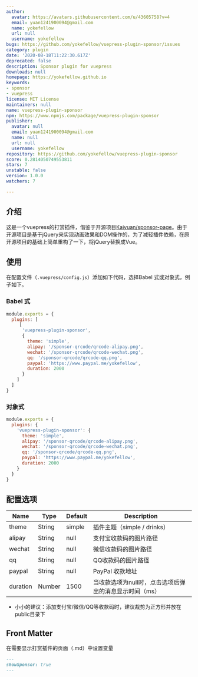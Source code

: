 ```yaml
---
author:
  avatar: https://avatars.githubusercontent.com/u/43605758?v=4
  email: yuan1241900094@gmail.com
  name: yokefellow
  url: null
  username: yokefellow
bugs: https://github.com/yokefellow/vuepress-plugin-sponsor/issues
category: plugin
date: '2020-08-18T11:22:30.617Z'
deprecated: false
description: Sponsor plugin for vuepress
downloads: null
homepage: https://yokefellow.github.io
keywords:
- sponsor
- vuepress
license: MIT License
maintainers: null
name: vuepress-plugin-sponsor
npm: https://www.npmjs.com/package/vuepress-plugin-sponsor
publisher:
  avatar: null
  email: yuan1241900094@gmail.com
  name: null
  url: null
  username: yokefellow
repository: https://github.com/yokefellow/vuepress-plugin-sponsor
score: 0.2814050749553811
stars: 7
unstable: false
version: 1.0.0
watchers: 7

---
```




## 介绍

这是一个vuepress的打赏插件，借鉴于开源项目[Kaiyuan/sponsor-page](https://github.com/Kaiyuan/sponsor-page)。由于开源项目是基于jQuery来实现动画效果和DOM操作的，为了减轻插件依赖，在原开源项目的基础上简单重构了一下，将jQuery替换成Vue。

## 使用

在配置文件（`.vuepress/config.js`）添加如下代码，选择Babel 式或对象式，例子如下。

### Babel 式

```js
module.exports = {
  plugins: [
     [
      'vuepress-plugin-sponsor',
      {
        theme: 'simple',
        alipay: '/sponsor-qrcode/qrcode-alipay.png',
        wechat: '/sponsor-qrcode/qrcode-wechat.png',
        qq: '/sponsor-qrcode/qrcode-qq.png',
        paypal: 'https://www.paypal.me/yokefellow',
        duration: 2000
      }
    ]
  ]
}
```
### 对象式

```js
module.exports = {
  plugins: {
    'vuepress-plugin-sponsor': {
      theme: 'simple',
      alipay: '/sponsor-qrcode/qrcode-alipay.png',
      wechat: '/sponsor-qrcode/qrcode-wechat.png',
      qq: '/sponsor-qrcode/qrcode-qq.png',
      paypal: 'https://www.paypal.me/yokefellow',
      duration: 2000
    }
  }
}
```
## 配置选项

| Name     | Type   | Default | Description                                       |
| -------  | ------ | ------- | --------------------------------------------------|
| theme    | String | simple  | 插件主题（simple / drinks）                        |
| alipay   | String | null    | 支付宝收款码的图片路径                              |
| wechat   | String | null    | 微信收款码的图片路径                                |
| qq       | String | null    | QQ收款码的图片路径                                  |
| paypal   | String | null    | PayPal 收款地址                                    |
| duration | Number | 1500    | 当收款选项为null时，点击选项后弹出的消息显示时间（ms） |

+ 小小的建议：添加支付宝/微信/QQ等收款码时，建议裁剪为正方形并放在public目录下

## Front Matter

在需要显示打赏插件的页面（.md）中设置变量
```markdown
---
showSponsor: true
---
```
